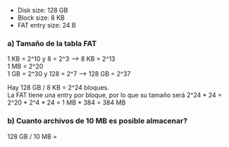 - Disk size: 128 GB
- Block size: 8 KB
- FAT entry size: 24 B

### a) Tamaño de la tabla FAT
1 KB = 2^10  y 8 = 2^3 --> 8 KB = 2^13  
1 MB = 2^20  
1 GB = 2^30  y 128 = 2^7 --> 128 GB = 2^37  
 

Hay 128 GB / 8 KB = 2^24 bloques.  
La FAT tiene una entry por bloque, por lo que su tamaño será 2^24 * 24 = 2^20 * 2^4 * 24 = 1 MB * 384 = 384 MB

### b) Cuanto archivos de 10 MB es posible almacenar?
128 GB / 10 MB = 